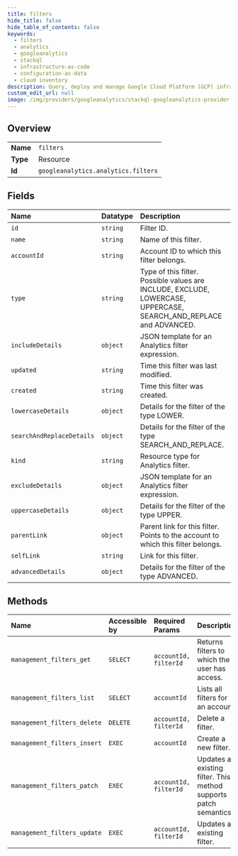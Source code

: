```yaml
---
title: filters
hide_title: false
hide_table_of_contents: false
keywords:
  - filters
  - analytics
  - googleanalytics    
  - stackql
  - infrastructure-as-code
  - configuration-as-data
  - cloud inventory
description: Query, deploy and manage Google Cloud Platform (GCP) infrastructure and resources using SQL
custom_edit_url: null
image: /img/providers/googleanalytics/stackql-googleanalytics-provider-featured-image.png
---
```

  
    

## Overview
<table><tbody>
<tr><td><b>Name</b></td><td><code>filters</code></td></tr>
<tr><td><b>Type</b></td><td>Resource</td></tr>
<tr><td><b>Id</b></td><td><code>googleanalytics.analytics.filters</code></td></tr>
</tbody></table>

## Fields
| Name | Datatype | Description |
|:-----|:---------|:------------|
| `id` | `string` | Filter ID. |
| `name` | `string` | Name of this filter. |
| `accountId` | `string` | Account ID to which this filter belongs. |
| `type` | `string` | Type of this filter. Possible values are INCLUDE, EXCLUDE, LOWERCASE, UPPERCASE, SEARCH_AND_REPLACE and ADVANCED. |
| `includeDetails` | `object` | JSON template for an Analytics filter expression. |
| `updated` | `string` | Time this filter was last modified. |
| `created` | `string` | Time this filter was created. |
| `lowercaseDetails` | `object` | Details for the filter of the type LOWER. |
| `searchAndReplaceDetails` | `object` | Details for the filter of the type SEARCH_AND_REPLACE. |
| `kind` | `string` | Resource type for Analytics filter. |
| `excludeDetails` | `object` | JSON template for an Analytics filter expression. |
| `uppercaseDetails` | `object` | Details for the filter of the type UPPER. |
| `parentLink` | `object` | Parent link for this filter. Points to the account to which this filter belongs. |
| `selfLink` | `string` | Link for this filter. |
| `advancedDetails` | `object` | Details for the filter of the type ADVANCED. |
## Methods
| Name | Accessible by | Required Params | Description |
|:-----|:--------------|:----------------|:------------|
| `management_filters_get` | `SELECT` | `accountId, filterId` | Returns filters to which the user has access. |
| `management_filters_list` | `SELECT` | `accountId` | Lists all filters for an account |
| `management_filters_delete` | `DELETE` | `accountId, filterId` | Delete a filter. |
| `management_filters_insert` | `EXEC` | `accountId` | Create a new filter. |
| `management_filters_patch` | `EXEC` | `accountId, filterId` | Updates an existing filter. This method supports patch semantics. |
| `management_filters_update` | `EXEC` | `accountId, filterId` | Updates an existing filter. |
